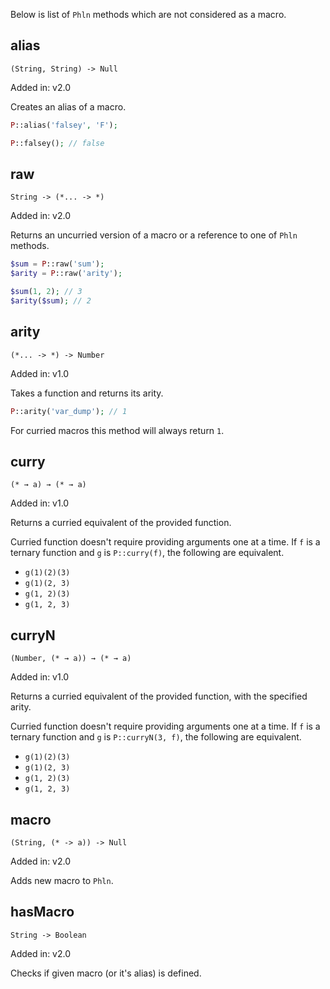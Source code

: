 Below is list of `Phln` methods which are not considered as a macro.

## alias
`(String, String) -> Null`

Added in: v2.0

Creates an alias of a macro.

```php
P::alias('falsey', 'F');

P::falsey(); // false
```

## raw
`String -> (*... -> *)`

Added in: v2.0

Returns an uncurried version of a macro or a reference to one of `Phln` methods.

```php
$sum = P::raw('sum');
$arity = P::raw('arity');

$sum(1, 2); // 3
$arity($sum); // 2
```

## arity
`(*... -> *) -> Number`

Added in: v1.0

Takes a function and returns its arity.

```php
P::arity('var_dump'); // 1
```

For curried macros this method will always return `1`.

## curry
`(* → a) → (* → a)`

Added in: v1.0

Returns a curried equivalent of the provided function.

Curried function doesn't require providing arguments one at a time.
If `f` is a ternary function and `g` is `P::curry(f)`, the following are equivalent.

* `g(1)(2)(3)`
* `g(1)(2, 3)`
* `g(1, 2)(3)`
* `g(1, 2, 3)`

## curryN
`(Number, (* → a)) → (* → a)`

Added in: v1.0

Returns a curried equivalent of the provided function, with the specified arity.

Curried function doesn't require providing arguments one at a time.
If `f` is a ternary function and `g` is `P::curryN(3, f)`, the following are equivalent.

* `g(1)(2)(3)`
* `g(1)(2, 3)`
* `g(1, 2)(3)`
* `g(1, 2, 3)`

## macro
`(String, (* -> a)) -> Null`

Added in: v2.0

Adds new macro to `Phln`.

## hasMacro
`String -> Boolean`

Added in: v2.0

Checks if given macro (or it's alias) is defined.
